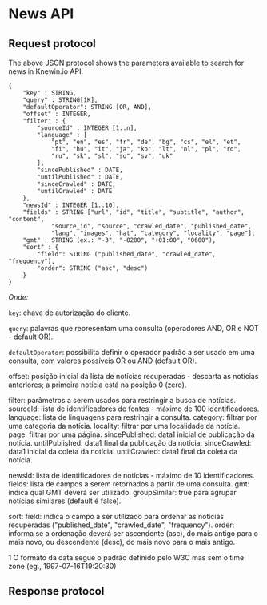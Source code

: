 # News API

## Request protocol

The above JSON protocol shows the parameters available to search for news in Knewin.io API.

```
{
	"key" : STRING,
	"query" : STRING[1K],
  	"defaultOperator": STRING [OR, AND],
	"offset" : INTEGER,
	"filter" : {
		"sourceId" : INTEGER [1..n],
		"language" : [ 
			"pt", "en", "es", "fr", "de", "bg", "cs", "el", "et", 
			"fi", "hu", "it", "ja", "ko", "lt", "nl", "pl", "ro", 
			"ru", "sk", "sl", "so", "sv", "uk"
		],
		"sincePublished" : DATE,
		"untilPublished" : DATE,
		"sinceCrawled" : DATE,
		"untilCrawled" : DATE
	},
	"newsId" : INTEGER [1..10],
	"fields" : STRING ["url", "id", "title", "subtitle", "author", "content", 
			"source_id", "source", "crawled_date", "published_date", 
			"lang", "images", "hat", "category", "locality", "page"],
	"gmt" : STRING (ex.: "-3", "-0200", "+01:00", "0600"),
	"sort" : {
		"field": STRING ("published_date", "crawled_date", "frequency"),
		"order": STRING ("asc", "desc")
	}
}
```

*Onde:*

`key`: chave de autorização do cliente.

`query`: palavras que representam uma consulta (operadores AND, OR e NOT - default OR).

`defaultOperator`: possibilita definir o operador padrão a ser usado em uma consulta, com valores possíveis OR ou AND (default OR).

offset: posição inicial da lista de notícias recuperadas - descarta as notícias anteriores; a primeira notícia está na posição 0 (zero).

filter: parâmetros a serem usados para restringir a busca de notícias.
	sourceId: lista de identificadores de fontes - máximo de 100 identificadores.
	language: lista de linguagens para restringir a consulta.
	category: filtrar por uma categoria da notícia.
	locality: filtrar por uma localidade da notícia.
	page: filtrar por uma página.
	sincePublished: data1 inicial de publicação da notícia.
	untilPublished: data1 final da publicação da notícia.
	sinceCrawled: data1 inicial da coleta da notícia.
	untilCrawled: data1 final da coleta da notícia.

newsId: lista de identificadores de notícias - máximo de 10 identificadores.
fields: lista de campos a serem retornados a partir de uma consulta.
gmt: indica qual GMT deverá ser utilizado.
groupSimilar: true para agrupar notícias similares (default é false).

sort:
field: indica o campo a ser utilizado para ordenar as notícias recuperadas ("published_date", "crawled_date", "frequency").
order: informa se a ordenação deverá ser ascendente (asc), do mais antigo para o mais novo, ou descendente (desc), do mais novo para o mais antigo.


1 O formato da data segue o padrão definido pelo W3C mas sem o time zone (eg.,  1997-07-16T19:20:30)


## Response protocol
